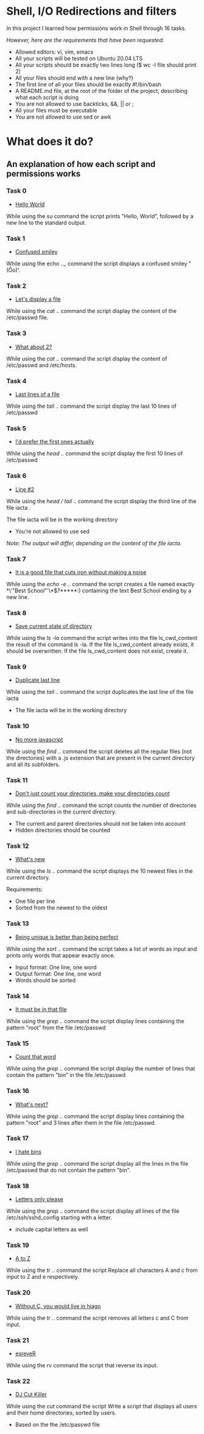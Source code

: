 # Shell, I/O Redirections and filters

In this project I learned how permissions work in Shell through 16 tasks.

*However, here are the requirements that have been requested:*

* Allowed editors: vi, vim, emacs
* All your scripts will be tested on Ubuntu 20.04 LTS
* All your scripts should be exactly two lines long ($ wc -l file should print 2)
* All your files should end with a new line (why?)
* The first line of all your files should be exactly #!/bin/bash
* A README.md file, at the root of the folder of the project, describing what each script is doing
* You are not allowed to use backticks, &&, || or ;
* All your files must be executable
* You are not allowed to use sed or awk




# **What does it do?**

## **An explanation of how each script and permissions works**


### **Task 0**
* [Hello World](https://github.com/Aluranae/holbertonschool-shell/blob/main/io_redirections_and_filters/0-hello_world)

While using the _su_ command the script prints "Hello, World", followed by a new line to the standard output.

### **Task 1**
* [Confused smiley](https://github.com/Aluranae/holbertonschool-shell/blob/main/io_redirections_and_filters/1-confused_smiley)

While using the echo .._ command the script displays a confused smiley "(Ôo)'.

### **Task 2**
* [Let's display a file](https://github.com/Aluranae/holbertonschool-shell/blob/main/io_redirections_and_filters/2-hellofile)

While using the _cat .._ command the script display the content of the /etc/passwd file.

### **Task 3**
* [What about 2?](https://github.com/Aluranae/holbertonschool-shell/blob/main/io_redirections_and_filters/3-twofiles)

While using the _cat .._ command the script display the content of /etc/passwd and /etc/hosts.

### **Task 4**
* [Last lines of a file](https://github.com/Aluranae/holbertonschool-shell/blob/main/io_redirections_and_filters/4-lastlines)

While using the _tail .._ command the script display the last 10 lines of /etc/passwd

### **Task 5**
* [I'd prefer the first ones actually](https://github.com/Aluranae/holbertonschool-shell/blob/main/io_redirections_and_filters/5-firstlines)

While using the _head .._ command the script display the first 10 lines of /etc/passwd

### **Task 6**
* [Line #2](https://github.com/Aluranae/holbertonschool-shell/blob/main/io_redirections_and_filters/6-third_line)

While using the _head / tail .._ command the script display the third line of the file iacta .

The file iacta will be in the working directory

* You’re not allowed to use sed

_Note: The output will differ, depending on the content of the file iacta._

### **Task 7**
* [It is a good file that cuts iron without making a noise](https://github.com/Aluranae/holbertonschool-shell/blob/main/io_redirections_and_filters/7-file)

While using the _echo -e .._ command the script creates a file named exactly \*\\'"Best School"\'\\*$\?\*\*\*\*\*:) containing the text Best School ending by a new line.

### **Task 8**
* [Save current state of directory](https://github.com/Aluranae/holbertonschool-shell/blob/main/io_redirections_and_filters/8-cwd_state)

While using the _ls -la_ command the script writes into the file ls_cwd_content the result of the command ls -la. If the file ls_cwd_content already exists, it should be overwritten. If the file ls_cwd_content does not exist, create it.

### **Task 9**
* [Duplicate last line](https://github.com/Aluranae/holbertonschool-shell/blob/main/io_redirections_and_filters/9-duplicate_last_line)

While using the _tail .._ command the script duplicates the last line of the file iacta

* The file iacta will be in the working directory

### **Task 10**
* [No more javascript](https://github.com/Aluranae/holbertonschool-shell/blob/main/io_redirections_and_filters/10-no_more_js)

While using the _find .._ command the script deletes all the regular files (not the directories) with a .js extension that are present in the current directory and all its subfolders.

### **Task 11**
* [Don't just count your directories, make your directories count](https://github.com/Aluranae/holbertonschool-shell/blob/main/io_redirections_and_filters/11-directories)

While using the _find .._ command the script counts the number of directories and sub-directories in the current directory.

* The current and parent directories should not be taken into account
* Hidden directories should be counted

### **Task 12**
* [What's new](https://github.com/Aluranae/holbertonschool-shell/blob/main/io_redirections_and_filters/12-newest_files)

While using the _ls .._ command the script displays the 10 newest files in the current directory.

Requirements:

* One file per line
* Sorted from the newest to the oldest

### **Task 13**
* [Being unique is better than being perfect](https://github.com/Aluranae/holbertonschool-shell/blob/main/io_redirections_and_filters/13-unique)

While using the _sort .._ command the script takes a list of words as input and prints only words that appear exactly once.

* Input format: One line, one word
* Output format: One line, one word
* Words should be sorted

### **Task 14**
* [It must be in that file](https://github.com/Aluranae/holbertonschool-shell/blob/main/io_redirections_and_filters/14-findthatword)

While using the _grep .._ command the script display lines containing the pattern "root" from the file /etc/passwd

### **Task 15**
* [Count that word](https://github.com/Aluranae/holbertonschool-shell/blob/main/io_redirections_and_filters/15-countthatword)

While using the _grep .._ command the script display the number of lines that contain the pattern "bin" in the file /etc/passwd

### **Task 16**
* [What's next?](https://github.com/Aluranae/holbertonschool-shell/blob/main/io_redirections_and_filters/16-whatsnext)

While using the _grep .._ command the script display lines containing the pattern "root" and 3 lines after them in the file /etc/passwd.

### **Task 17**
* [I hate bins](https://github.com/Aluranae/holbertonschool-shell/blob/main/io_redirections_and_filters/17-hidethisword)

While using the _grep .._ command the script display all the lines in the file /etc/passwd that do not contain the pattern "bin".

### **Task 18**
* [Letters only please](https://github.com/Aluranae/holbertonschool-shell/blob/main/io_redirections_and_filters/18-letteronly)

While using the _grep .._ command the script display all lines of the file /etc/ssh/sshd_config starting with a letter.

* include capital letters as well

### **Task 19**
* [A to Z](https://github.com/Aluranae/holbertonschool-shell/blob/main/io_redirections_and_filters/19-AZ)

While using the _tr .._ command the script Replace all characters A and c from input to Z and e respectively.

### **Task 20**
* [Without C, you would live in hiago](https://github.com/Aluranae/holbertonschool-shell/blob/main/io_redirections_and_filters/20-hiago)

While using the _tr .._ command the script removes all letters c and C from input.

### **Task 21**
* [esreveR](https://github.com/Aluranae/holbertonschool-shell/blob/main/io_redirections_and_filters/21-reverse)

While using the _rv_ command the script that reverse its input.

### **Task 22**
* [DJ Cut Killer](https://github.com/Aluranae/holbertonschool-shell/blob/main/io_redirections_and_filters/22-users_and_homes)

While using the _cut_ command the script Write a script that displays all users and their home directories, sorted by users.

* Based on the the /etc/passwd file